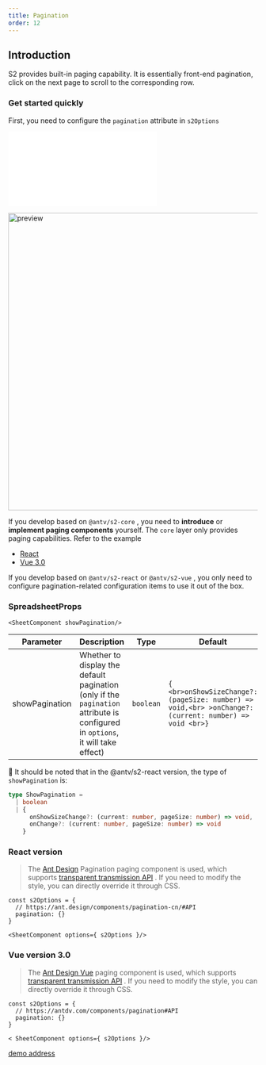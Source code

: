 ```yaml
---
title: Pagination
order: 12
---
```


## Introduction

S2 provides built-in paging capability. It is essentially front-end pagination, click on the next page to scroll to the
corresponding row.

### Get started quickly

First, you need to configure the `pagination` attribute in `s2Options`

<embed src="@/docs/common/pagination.en.md"></embed>

<img src="https://gw.alipayobjects.com/zos/antfincdn/LVw2QOvjgW/b1563a7b-4070-4d61-a18b-6558e2c5b27b.png" width="600" alt="preview">

If you develop based on `@antv/s2-core` , you need to **introduce** or **implement paging components** yourself.
The `core` layer only provides paging capabilities. Refer to the example

* [React](https://github.com/antvis/S2/blob/next/packages/s2-react/src/components/pagination/index.tsx)
* [Vue 3.0](https://github.com/antvis/S2/blob/next/packages/s2-vue/src/components/pagination/index.vue)

If you develop based on `@antv/s2-react` or `@antv/s2-vue` , you only need to configure pagination-related configuration
items to use it out of the box.

### SpreadsheetProps

```tsx
<SheetComponent showPagination/>
```

| Parameter | Description | Type | Default | Required |
|-----|-----|-----|-----|-----|
| showPagination | Whether to display the default pagination<br> (only if the `pagination` attribute is configured in `options`, it will take effect) | `boolean` | `{ <br>onShowSizeChange?: (pageSize: number) => void,<br> >onChange?: (current: number) => void <br>}` | `false` |

📢 It should be noted that in the @antv/s2-react version, the type of `showPagination` is:

```ts
type ShowPagination =
  | boolean
  | {
      onShowSizeChange?: (current: number, pageSize: number) => void,
      onChange?: (current: number, pageSize: number) => void
    }
```

### React version

> The [Ant Design](https://ant.design/components/pagination-cn/) Pagination paging component is used, which
> supports [transparent transmission API](https://ant.design/components/pagination-cn/#API) . If you need to modify the
> style, you can directly override it through CSS.

```tsx
const s2Options = {
  // https://ant.design/components/pagination-cn/#API
  pagination: {}
}

<SheetComponent options={ s2Options }/>
```

<Playground path="react-component/pagination/demo/pivot.tsx" rid="container"></Playground>

### Vue version 3.0

> The [Ant Design Vue](https://antdv.com/components/pagination) paging component is used, which
> supports [transparent transmission API](https://antdv.com/components/pagination#API) . If you need to modify the
> style,
> you can directly override it through CSS.

```tsx
const s2Options = {
  // https://antdv.com/components/pagination#API
  pagination: {}
}

< SheetComponent options={ s2Options }/>
```

[demo address](https://codesandbox.io/embed/nice-dijkstra-hzycy6?fontsize=14\&hidenavigation=1\&theme=dark)
